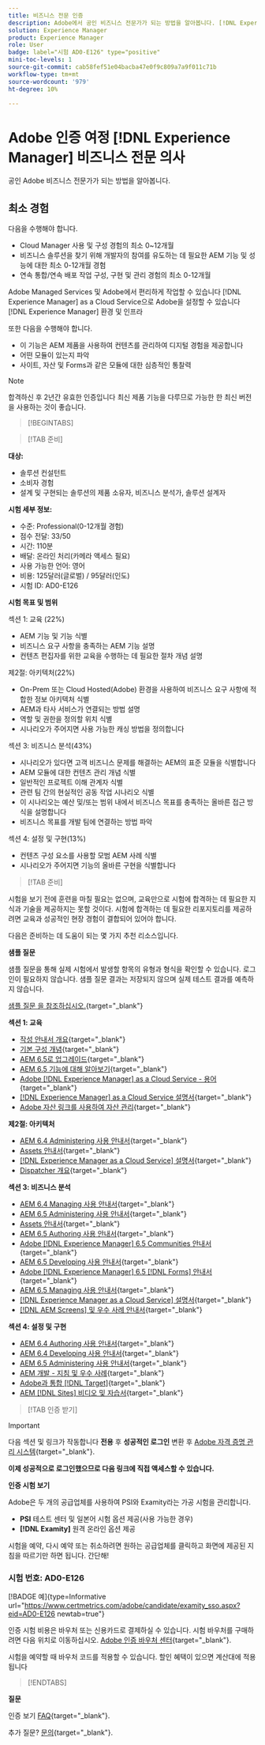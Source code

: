 ```yaml
---
title: 비즈니스 전문 인증
description: Adobe에서 공인 비즈니스 전문가가 되는 방법을 알아봅니다. [!DNL Experience Manager].
solution: Experience Manager
product: Experience Manager
role: User
badge: label="시험 AD0-E126" type="positive"
mini-toc-levels: 1
source-git-commit: cab58fef51e04bacba47e0f9c809a7a9f011c71b
workflow-type: tm+mt
source-wordcount: '979'
ht-degree: 10%

---
```


# Adobe 인증 여정 [!DNL Experience Manager] 비즈니스 전문 의사

공인 Adobe 비즈니스 전문가가 되는 방법을 알아봅니다.

## 최소 경험

다음을 수행해야 합니다.

* Cloud Manager 사용 및 구성 경험의 최소 0~12개월
* 비즈니스 솔루션을 찾기 위해 개발자의 참여를 유도하는 데 필요한 AEM 기능 및 성능에 대한 최소 0-12개월 경험
* 연속 통합/연속 배포 작업 구성, 구현 및 관리 경험의 최소 0-12개월

Adobe Managed Services 및 Adobe에서 편리하게 작업할 수 있습니다 [!DNL Experience Manager] as a Cloud Service으로 Adobe을 설정할 수 있습니다 [!DNL Experience Manager] 환경 및 인프라

또한 다음을 수행해야 합니다.

* 이 기능은 AEM 제품을 사용하여 컨텐츠를 관리하여 디지털 경험을 제공합니다
* 어떤 모듈이 있는지 파악
* 사이트, 자산 및 Forms과 같은 모듈에 대한 심층적인 통찰력

>[!NOTE]
>
>합격하신 후 2년간 유효한 인증입니다 최신 제품 기능을 다루므로 가능한 한 최신 버전을 사용하는 것이 좋습니다.

>[!BEGINTABS]

>[!TAB 준비]

**대상:**

* 솔루션 컨설턴트
* 소비자 경험
* 설계 및 구현되는 솔루션의 제품 소유자, 비즈니스 분석가, 솔루션 설계자

**시험 세부 정보:**

* 수준: Professional(0-12개월 경험)
* 점수 전달: 33/50
* 시간: 110분
* 배달: 온라인 처리(카메라 액세스 필요)
* 사용 가능한 언어: 영어
* 비용: 125달러(글로벌) / 95달러(인도)
* 시험 ID: AD0-E126

**시험 목표 및 범위**

섹션 1: 교육 (22%)

* AEM 기능 및 기능 식별
* 비즈니스 요구 사항을 충족하는 AEM 기능 설명
* 컨텐츠 편집자를 위한 교육을 수행하는 데 필요한 절차 개념 설명

제2절: 아키텍처(22%)

* On-Prem 또는 Cloud Hosted(Adobe) 환경을 사용하여 비즈니스 요구 사항에 적합한 정보 아키텍처 식별
* AEM과 타사 서비스가 연결되는 방법 설명
* 역할 및 권한을 정의할 위치 식별
* 시나리오가 주어지면 사용 가능한 캐싱 방법을 정의합니다

섹션 3: 비즈니스 분석(43%)

* 시나리오가 있다면 고객 비즈니스 문제를 해결하는 AEM의 표준 모듈을 식별합니다
* AEM 모듈에 대한 컨텐츠 관리 개념 식별
* 일반적인 프로젝트 이해 관계자 식별
* 관련 팀 간의 현실적인 공동 작업 시나리오 식별
* 이 시나리오는 예산 및/또는 범위 내에서 비즈니스 목표를 충족하는 올바른 접근 방식을 설명합니다
* 비즈니스 목표를 개발 팀에 연결하는 방법 파악

섹션 4: 설정 및 구현(13%)

* 컨텐츠 구성 요소를 사용할 모범 AEM 사례 식별
* 시나리오가 주어지면 기능의 올바른 구현을 식별합니다

>[!TAB 준비]

시험을 보기 전에 훈련을 마칠 필요는 없으며, 교육만으로 시험에 합격하는 데 필요한 지식과 기술을 제공하지는 못할 것이다. 시험에 합격하는 데 필요한 리포지토리를 제공하려면 교육과 성공적인 현장 경험이 결합되어 있어야 합니다.

다음은 준비하는 데 도움이 되는 몇 가지 추천 리소스입니다.

**샘플 질문**

샘플 질문을 통해 실제 시험에서 발생할 항목의 유형과 형식을 확인할 수 있습니다. 로그인이 필요하지 않습니다. 샘플 질문 결과는 저장되지 않으며 실제 테스트 결과를 예측하지 않습니다.

[샘플 질문 을 참조하십시오.](https://scorpion.caveon.com/launchpad/ad0-e126-adobe-experience-manager-business-practitioner-professional-copy-ddww4w){target="_blank"}

**섹션 1: 교육**

* [작성 안내서 개요](https://experienceleague.adobe.com/docs/experience-manager-65/authoring/home.html?lang=en){target="_blank"}
* [기본 구성 개념](https://experienceleague.adobe.com/docs/experience-manager-65/deploying/configuring/configuring.html?lang=en){target="_blank"}
* [AEM 6.5로 업그레이드](https://experienceleague.adobe.com/docs/experience-manager-65/deploying/upgrading/upgrade.html?lang=en){target="_blank"}
* [AEM 6.5 기능에 대해 알아보기](https://experienceleague.adobe.com/docs/experience-manager-65/user-guide/troubleshooting/learn.html?lang=en){target="_blank"}
* [Adobe [!DNL Experience Manager] as a Cloud Service - 용어](https://experienceleague.adobe.com/docs/experience-manager-cloud-service/overview/terminology.html?lang=en){target="_blank"}
* [[!DNL Experience Manager] as a Cloud Service 설명서](https://experienceleague.adobe.com/docs/experience-manager-cloud-service/content/home.html?lang=ko-KR){target="_blank"}
* [Adobe 자산 링크를 사용하여 자산 관리](https://helpx.adobe.com/enterprise/using/manage-assets-using-adobe-asset-link.html){target="_blank"}

**제2절: 아키텍처**

* [AEM 6.4 Administering 사용 안내서](https://experienceleague.adobe.com/docs/experience-manager-64/administering/home.html?lang=en){target="_blank"}
* [Assets 안내서](https://experienceleague.adobe.com/docs/experience-manager-64/assets/home.html?lang=en){target="_blank"}
* [[!DNL Experience Manager as a Cloud Service] 설명서](https://experienceleague.adobe.com/docs/experience-manager-cloud-service/content/home.html?lang=ko-KR){target="_blank"}
* [Dispatcher 개요](https://experienceleague.adobe.com/docs/experience-manager-dispatcher/using/dispatcher.html?lang=en){target="_blank"}

**섹션 3: 비즈니스 분석**

* [AEM 6.4 Managing 사용 안내서](https://experienceleague.adobe.com/docs/experience-manager-64/managing/home.html?lang=en){target="_blank"}
* [AEM 6.5 Administering 사용 안내서](https://experienceleague.adobe.com/docs/experience-manager-65/administering/home.html?lang=en){target="_blank"}
* [Assets 안내서](https://experienceleague.adobe.com/docs/experience-manager-64/assets/home.html?lang=en){target="_blank"}
* [AEM 6.5 Authoring 사용 안내서](https://experienceleague.adobe.com/docs/experience-manager-65/authoring/home.html?lang=en){target="_blank"}
* [Adobe [!DNL Experience Manager] 6.5 Communities 안내서](https://experienceleague.adobe.com/docs/experience-manager-65/communities/home.html?lang=en){target="_blank"}
* [AEM 6.5 Developing 사용 안내서](https://experienceleague.adobe.com/docs/experience-manager-65/developing/home.html?lang=en){target="_blank"}
* [Adobe [!DNL Experience Manager] 6.5 [!DNL Forms] 안내서](https://experienceleague.adobe.com/docs/experience-manager-65/forms/home.html?lang=en){target="_blank"}
* [AEM 6.5 Managing 사용 안내서](https://experienceleague.adobe.com/docs/experience-manager-65/managing/home.html?lang=en){target="_blank"}
* [[!DNL Experience Manager as a Cloud Service] 설명서](https://experienceleague.adobe.com/docs/experience-manager-cloud-service/content/home.html?lang=ko-KR){target="_blank"}
* [[!DNL AEM Screens] 및 우수 사례 안내서](https://experienceleague.adobe.com/docs/experience-manager-screens/using/about-guide.html?lang=en){target="_blank"}

**섹션 4: 설정 및 구현**

* [AEM 6.4 Authoring 사용 안내서](https://experienceleague.adobe.com/docs/experience-manager-64/authoring/home.html?lang=en){target="_blank"}
* [AEM 6.4 Developing 사용 안내서](https://experienceleague.adobe.com/docs/experience-manager-64/developing/home.html?lang=en){target="_blank"}
* [AEM 6.5 Administering 사용 안내서](https://experienceleague.adobe.com/docs/experience-manager-65/administering/home.html?lang=en){target="_blank"}
* [AEM 개발 - 지침 및 우수 사례](https://experienceleague.adobe.com/docs/experience-manager-65/developing/introduction/dev-guidelines-bestpractices.html?lang=en){target="_blank"}
* [Adobe과 통합 [!DNL Target]](https://experienceleague.adobe.com/docs/experience-manager-cloud-service/sites/integrations/integrating-adobe-target.html?lang=en){target="_blank"}
* [AEM [!DNL Sites] 비디오 및 자습서](https://experienceleague.adobe.com/docs/experience-manager-learn/sites/overview.html?lang=en){target="_blank"}

>[!TAB 인증 받기]

>[!IMPORTANT]
>
>다음 섹션 및 링크가 작동합니다 **전용**  후 **성공적인 로그인** 변환 후 [Adobe 자격 증명 관리 시스템](http://www.certmetrics.com/adobe){target="_blank"}.

**이제 성공적으로 로그인했으므로 다음 링크에 직접 액세스할 수 있습니다.**

**인증 시험 보기**

Adobe은 두 개의 공급업체를 사용하여 PSI와 Examity라는 가공 시험을 관리합니다.

* **PSI** 테스트 센터 및 일본어 시험 옵션 제공(사용 가능한 경우)
* **[!DNL Examity]** 원격 온라인 옵션 제공

시험을 예약, 다시 예약 또는 취소하려면 원하는 공급업체를 클릭하고 화면에 제공된 지침을 따르기만 하면 됩니다. 간단해!

### 시험 번호: AD0-E126

[!BADGE 예]{type=Informative url="https://www.certmetrics.com/adobe/candidate/examity_sso.aspx?eid=AD0-E126 newtab=true"}

인증 시험 비용은 바우처 또는 신용카드로 결제하실 수 있습니다. 시험 바우처를 구매하려면 다음 위치로 이동하십시오. [Adobe 인증 바우처 센터](https://market.xvoucher.com/adobe/global){target="_blank"}.

시험을 예약할 때 바우처 코드를 적용할 수 있습니다. 할인 혜택이 있으면 계산대에 적용됩니다

>[!ENDTABS]

**질문**

인증 보기 [FAQ](https://experienceleague.adobe.com/docs/certification/certification/faq.html?lang=en){target="_blank"}.

추가 질문? [문의](mailto:certif@adobe.com){target="_blank"}.
